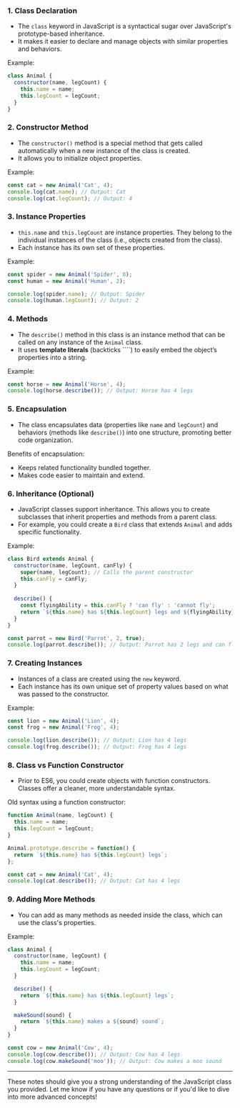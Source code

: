 ### 1. **Class Declaration**
   - The `class` keyword in JavaScript is a syntactical sugar over JavaScript's prototype-based inheritance.
   - It makes it easier to declare and manage objects with similar properties and behaviors.
   
   Example:
   ```javascript
   class Animal {
     constructor(name, legCount) {
       this.name = name;
       this.legCount = legCount;
     }
   }
   ```

### 2. **Constructor Method**
   - The `constructor()` method is a special method that gets called automatically when a new instance of the class is created.
   - It allows you to initialize object properties.
   
   Example:
   ```javascript
   const cat = new Animal('Cat', 4);
   console.log(cat.name); // Output: Cat
   console.log(cat.legCount); // Output: 4
   ```

### 3. **Instance Properties**
   - `this.name` and `this.legCount` are instance properties. They belong to the individual instances of the class (i.e., objects created from the class).
   - Each instance has its own set of these properties.
   
   Example:
   ```javascript
   const spider = new Animal('Spider', 8);
   const human = new Animal('Human', 2);
   
   console.log(spider.name); // Output: Spider
   console.log(human.legCount); // Output: 2
   ```

### 4. **Methods**
   - The `describe()` method in this class is an instance method that can be called on any instance of the `Animal` class.
   - It uses **template literals** (backticks \````) to easily embed the object’s properties into a string.

   Example:
   ```javascript
   const horse = new Animal('Horse', 4);
   console.log(horse.describe()); // Output: Horse has 4 legs
   ```

### 5. **Encapsulation**
   - The class encapsulates data (properties like `name` and `legCount`) and behaviors (methods like `describe()`) into one structure, promoting better code organization.
   
   Benefits of encapsulation:
   - Keeps related functionality bundled together.
   - Makes code easier to maintain and extend.

### 6. **Inheritance (Optional)**
   - JavaScript classes support inheritance. This allows you to create subclasses that inherit properties and methods from a parent class.
   - For example, you could create a `Bird` class that extends `Animal` and adds specific functionality.

   Example:
   ```javascript
   class Bird extends Animal {
     constructor(name, legCount, canFly) {
       super(name, legCount); // Calls the parent constructor
       this.canFly = canFly;
     }
     
     describe() {
       const flyingAbility = this.canFly ? 'can fly' : 'cannot fly';
       return `${this.name} has ${this.legCount} legs and ${flyingAbility}`;
     }
   }

   const parrot = new Bird('Parrot', 2, true);
   console.log(parrot.describe()); // Output: Parrot has 2 legs and can fly
   ```

### 7. **Creating Instances**
   - Instances of a class are created using the `new` keyword.
   - Each instance has its own unique set of property values based on what was passed to the constructor.

   Example:
   ```javascript
   const lion = new Animal('Lion', 4);
   const frog = new Animal('Frog', 4);
   
   console.log(lion.describe()); // Output: Lion has 4 legs
   console.log(frog.describe()); // Output: Frog has 4 legs
   ```

### 8. **Class vs Function Constructor**
   - Prior to ES6, you could create objects with function constructors. Classes offer a cleaner, more understandable syntax.
   
   Old syntax using a function constructor:
   ```javascript
   function Animal(name, legCount) {
     this.name = name;
     this.legCount = legCount;
   }
   
   Animal.prototype.describe = function() {
     return `${this.name} has ${this.legCount} legs`;
   };
   
   const cat = new Animal('Cat', 4);
   console.log(cat.describe()); // Output: Cat has 4 legs
   ```

### 9. **Adding More Methods**
   - You can add as many methods as needed inside the class, which can use the class's properties.
   
   Example:
   ```javascript
   class Animal {
     constructor(name, legCount) {
       this.name = name;
       this.legCount = legCount;
     }

     describe() {
       return `${this.name} has ${this.legCount} legs`;
     }

     makeSound(sound) {
       return `${this.name} makes a ${sound} sound`;
     }
   }
   
   const cow = new Animal('Cow', 4);
   console.log(cow.describe()); // Output: Cow has 4 legs
   console.log(cow.makeSound('moo')); // Output: Cow makes a moo sound
   ```

---

These notes should give you a strong understanding of the JavaScript class you provided. Let me know if you have any questions or if you'd like to dive into more advanced concepts!